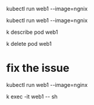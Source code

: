 kubectl run web1 --image=ngnix

kubectl run web1 --image=ngnix

k describe pod web1

k delete pod web1

# fix the issue

kubectl run web1 --image=nginx

 k exec -it web1 -- sh
